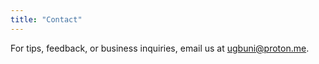 ```yaml
---
title: "Contact"
---
```


For tips, feedback, or business inquiries, email us at [ugbuni@proton.me](mailto:ugbuni@proton.me).

